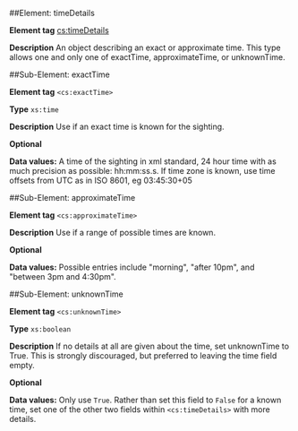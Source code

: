 ##Element: timeDetails

**Element tag** <cs:timeDetails>

**Description** An object describing an exact or approximate time. This type allows one and only one of exactTime, approximateTime, or unknownTime.

##Sub-Element: exactTime

**Element tag** `<cs:exactTime>`

**Type** `xs:time`

**Description** Use if an exact time is known for the sighting.

**Optional**

**Data values:** A time of the sighting in xml standard, 24 hour time with as much precision as possible: hh:mm:ss.s. If time zone is known, use time offsets from UTC as in ISO 8601, eg 03:45:30+05


##Sub-Element: approximateTime

**Element tag** `<cs:approximateTime>`

**Description** Use if a range of possible times are known. 

**Optional**

**Data values:** Possible entries include "morning", "after 10pm", and "between 3pm and 4:30pm".


##Sub-Element: unknownTime

**Element tag** `<cs:unknownTime>`

**Type** `xs:boolean`

**Description** If no details at all are given about the time, set unknownTime to True. This is strongly discouraged, but preferred to leaving the time field empty.

**Optional**

**Data values:** Only use `True`. Rather than set this field to `False` for a known time, set one of the other two fields within `<cs:timeDetails>` with more details.